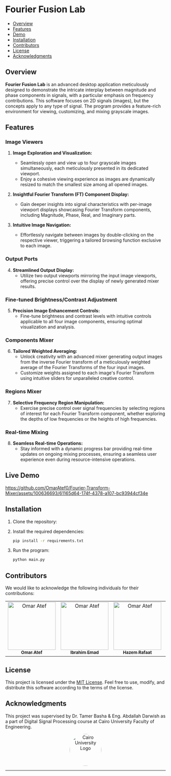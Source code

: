 # Fourier Fusion Lab
- [Overview](#overview)
- [Features](#features)
- [Demo](#demo)
- [Installation](#installation)
- [Contributors](#contributors)
- [License](#license)
- [Acknowledgments](#acknowledgments)

## Overview

**Fourier Fusion Lab** is an advanced desktop application meticulously designed to demonstrate the intricate interplay between magnitude and phase components in signals, with a particular emphasis on frequency contributions. This software focuses on 2D signals (images), but the concepts apply to any type of signal. The program provides a feature-rich environment for viewing, customizing, and mixing grayscale images.


## Features

### Image Viewers

1. **Image Exploration and Visualization:**
   - Seamlessly open and view up to four grayscale images simultaneously, each meticulously presented in its dedicated viewport.
   - Enjoy a cohesive viewing experience as images are dynamically resized to match the smallest size among all opened images.

2. **Insightful Fourier Transform (FT) Component Display:**
   - Gain deeper insights into signal characteristics with per-image viewport displays showcasing Fourier Transform components, including Magnitude, Phase, Real, and Imaginary parts.

3. **Intuitive Image Navigation:**
   - Effortlessly navigate between images by double-clicking on the respective viewer, triggering a tailored browsing function exclusive to each image.

### Output Ports

4. **Streamlined Output Display:**
   - Utilize two output viewports mirroring the input image viewports, offering precise control over the display of newly generated mixer results.

### Fine-tuned Brightness/Contrast Adjustment

5. **Precision Image Enhancement Controls:**
   - Fine-tune brightness and contrast levels with intuitive controls applicable to all four image components, ensuring optimal visualization and analysis.

### Components Mixer

6. **Tailored Weighted Averaging:**
   - Unlock creativity with an advanced mixer generating output images from the inverse Fourier transform of a meticulously weighted average of the Fourier Transforms of the four input images.
   - Customize weights assigned to each image's Fourier Transform using intuitive sliders for unparalleled creative control.

### Regions Mixer

7. **Selective Frequency Region Manipulation:**
   - Exercise precise control over signal frequencies by selecting regions of interest for each Fourier Transform component, whether exploring the depths of low frequencies or the heights of high frequencies.

### Real-time Mixing

8. **Seamless Real-time Operations:**
   - Stay informed with a dynamic progress bar providing real-time updates on ongoing mixing processes, ensuring a seamless user experience even during resource-intensive operations.

## Live Demo

https://github.com/OmarAtef0/Fourier-Transform-Mixer/assets/100636693/61165d64-174f-4378-a107-bc93944cf34e

## Installation

1. Clone the repository:


2. Install the required dependencies:

   ```bash
   pip install -r requirements.txt
   ```

3. Run the program:

   ```bash
   python main.py
   ```



## Contributors

We would like to acknowledge the following individuals for their contributions:

<table>
  <tr>
    <td align="center">
      <a href="https://github.com/OmarAtef0" target="_black">
      <img src="https://avatars.githubusercontent.com/u/131784941?v=4" width="150px;" alt="Omar Atef"/>
      <br />
      <sub><b>Omar Atef</b></sub></a>
    </td>  
    <td align="center">
      <a href="https://github.com/IbrahimEmad11" target="_black">
      <img src="https://avatars.githubusercontent.com/u/110200613?v=4" width="150px;" alt="Omar Atef"/>
      <br />
      <sub><b>Ibrahim Emad</b></sub></a>
    </td>  
    <td align="center">
      <a href="https://github.com/Hazem-Raafat" target="_black">
      <img src="https://avatars.githubusercontent.com/u/100636693?v=4" width="150px;" alt="Omar Atef"/>
      <br />
      <sub><b>Hazem Rafaat</b></sub></a>
    </td>  
    <td align="center">
      <a href="https://github.com/Ahmedkhaled222" target="_black">
      <img src="https://avatars.githubusercontent.com/u/109425772?v=4" width="150px;" alt="Omar Atef"/>
      <br />
      <sub><b>Ahmed Khaled</b></sub></a>
    </td>  
  </tr>
 </table>

## License

<p>This project is licensed under the <a href="LICENSE">MIT License</a>. Feel free to use, modify, and distribute this software according to the terms of the license.</p>


## Acknowledgments

This project was supervised by Dr. Tamer Basha & Eng. Abdallah Darwish as a part of Digital Signal Processing course at Cairo University Faculty of Engineering.

<div style="text-align: center">
    <img src="https://imgur.com/Wk4nR0m.png" alt="Cairo University Logo" width="100" style="border-radius: 50%;"/>
</div>

---
